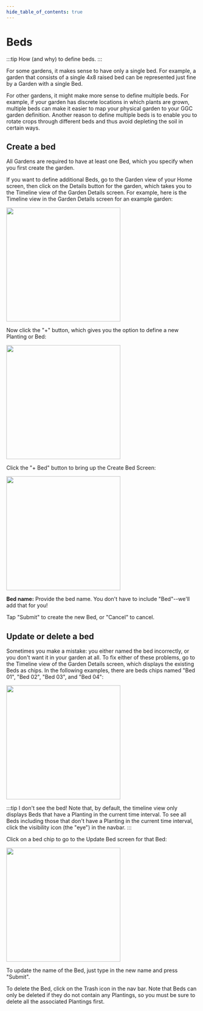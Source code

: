 ```yaml
---
hide_table_of_contents: true
---
```


# Beds

:::tip How (and why) to define beds. 
:::

For some gardens, it makes sense to have only a single bed. For example, a garden that consists of a single 4x8 raised bed can be represented just fine by a Garden with a single Bed. 

For other gardens, it might make more sense to define multiple beds. For example, if your garden has discrete locations in which plants are grown, multiple beds can make it easier to map your physical garden to your GGC garden definition. Another reason to define multiple beds is to enable you to rotate crops through different beds and thus avoid depleting the soil in certain ways. 

## Create a bed

All Gardens are required to have at least one Bed, which you specify when you first create the garden.

If you want to define additional Beds, go to the Garden view of your Home screen, then click on the Details button for the garden, which takes you to the Timeline view of the Garden Details screen. For example, here is the Timeline view in the Garden Details screen for an example garden:

<img width="300" src="/img/user-guide/garden-details-alderwood.png"/>

Now click the "+" button, which gives you the option to define a new Planting or Bed:

<img width="300" src="/img/user-guide/garden-details-alderwood-plus-button.png"/>

Click the "+ Bed" button to bring up the Create Bed Screen:

<img width="300" src="/img/user-guide/create-bed.png"/>

**Bed name:** Provide the bed name.  You don't have to include "Bed"--we'll add that for you!

Tap "Submit" to create the new Bed, or "Cancel" to cancel.

## Update or delete a bed

Sometimes you make a mistake: you either named the bed incorrectly, or you don't want it in your garden at all.  To fix either of these problems, go to the Timeline view of the Garden Details screen, which displays the existing Beds as chips. In the following examples, there are beds chips named "Bed 01", "Bed 02", "Bed 03", and "Bed 04":

<img width="300" src="/img/user-guide/garden-details-alderwood.png"/>

:::tip I don't see the bed! 
Note that, by default, the timeline view only displays Beds that have a Planting in the current time interval. To see all Beds including those that don't have a Planting in the current time interval, click the visibility icon (the "eye") in the navbar.
:::

Click on a bed chip to go to the Update Bed screen for that Bed:

<img width="300" src="/img/user-guide/update-bed.png"/>

To update the name of the Bed, just type in the new name and press "Submit".

To delete the Bed, click on the Trash icon in the nav bar. Note that Beds can only be deleted if they do not contain any Plantings, so you must be sure to delete all the associated Plantings first. 




